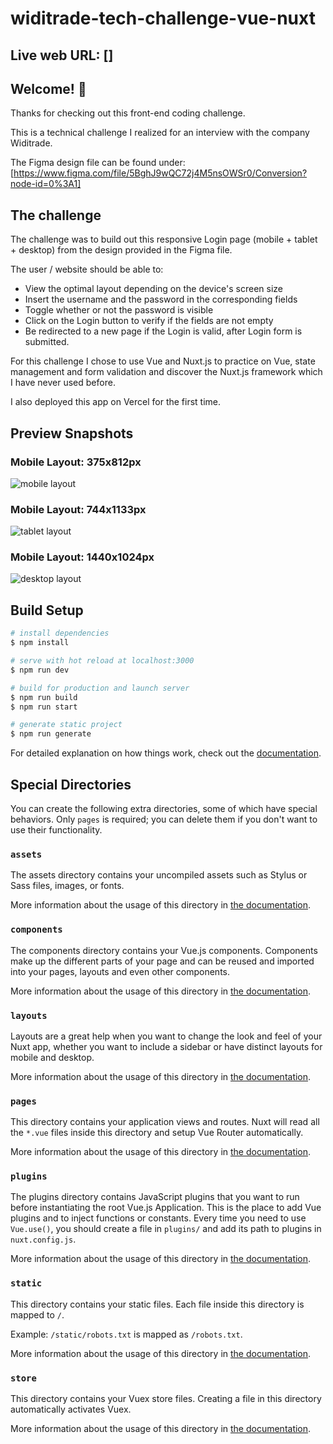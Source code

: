 # widitrade-tech-challenge-vue-nuxt

## Live web URL: []

## Welcome! 👋

Thanks for checking out this front-end coding challenge.

This is a technical challenge I realized for an interview with the company Widitrade.

The Figma design file can be found under: [https://www.figma.com/file/5BghJ9wQC72j4M5nsOWSr0/Conversion?node-id=0%3A1]

## The challenge

The challenge was to build out this responsive Login page (mobile + tablet + desktop) from the design provided in the Figma file.

The user / website should be able to:

- View the optimal layout depending on the device's screen size
- Insert the username and the password in the corresponding fields
- Toggle whether or not the password is visible
- Click on the Login button to verify if the fields are not empty
- Be redirected to a new page if the Login is valid, after Login form is submitted.

For this challenge I chose to use Vue and Nuxt.js to practice on Vue, state management and form validation and discover the Nuxt.js framework which I have never used before.

I also deployed this app on Vercel for the first time.

## Preview Snapshots

### Mobile Layout: 375x812px

![mobile layout](./assets/images/Mobile.png)

### Mobile Layout: 744x1133px

![tablet layout](./assets/images/Tablet.png)

### Mobile Layout: 1440x1024px

![desktop layout](./assets/images/Desktop.png)

## Build Setup

```bash
# install dependencies
$ npm install

# serve with hot reload at localhost:3000
$ npm run dev

# build for production and launch server
$ npm run build
$ npm run start

# generate static project
$ npm run generate
```

For detailed explanation on how things work, check out the [documentation](https://nuxtjs.org).

## Special Directories

You can create the following extra directories, some of which have special behaviors. Only `pages` is required; you can delete them if you don't want to use their functionality.

### `assets`

The assets directory contains your uncompiled assets such as Stylus or Sass files, images, or fonts.

More information about the usage of this directory in [the documentation](https://nuxtjs.org/docs/2.x/directory-structure/assets).

### `components`

The components directory contains your Vue.js components. Components make up the different parts of your page and can be reused and imported into your pages, layouts and even other components.

More information about the usage of this directory in [the documentation](https://nuxtjs.org/docs/2.x/directory-structure/components).

### `layouts`

Layouts are a great help when you want to change the look and feel of your Nuxt app, whether you want to include a sidebar or have distinct layouts for mobile and desktop.

More information about the usage of this directory in [the documentation](https://nuxtjs.org/docs/2.x/directory-structure/layouts).


### `pages`

This directory contains your application views and routes. Nuxt will read all the `*.vue` files inside this directory and setup Vue Router automatically.

More information about the usage of this directory in [the documentation](https://nuxtjs.org/docs/2.x/get-started/routing).

### `plugins`

The plugins directory contains JavaScript plugins that you want to run before instantiating the root Vue.js Application. This is the place to add Vue plugins and to inject functions or constants. Every time you need to use `Vue.use()`, you should create a file in `plugins/` and add its path to plugins in `nuxt.config.js`.

More information about the usage of this directory in [the documentation](https://nuxtjs.org/docs/2.x/directory-structure/plugins).

### `static`

This directory contains your static files. Each file inside this directory is mapped to `/`.

Example: `/static/robots.txt` is mapped as `/robots.txt`.

More information about the usage of this directory in [the documentation](https://nuxtjs.org/docs/2.x/directory-structure/static).

### `store`

This directory contains your Vuex store files. Creating a file in this directory automatically activates Vuex.

More information about the usage of this directory in [the documentation](https://nuxtjs.org/docs/2.x/directory-structure/store).

